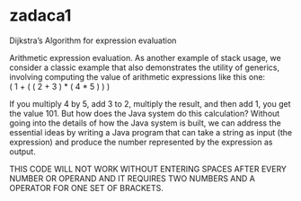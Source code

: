 # zadaca1
Dijkstra’s Algorithm for expression evaluation
		 	 	 						
Arithmetic expression evaluation. 
As another example of stack usage, we consider a classic example that also demonstrates the utility of generics, 
involving computing the value of arithmetic expressions like this one:			
( 1 + ( ( 2 + 3 ) * ( 4 * 5 ) ) )				

If you multiply 4 by 5, add 3 to 2, multiply the result, and then add 1, you get the value 101. 
But how does the Java system do this calculation? Without going into the details of how the Java system is built, we can address the 
essential ideas by writing a Java program that can take a string as input (the expression) and produce the number represented by the expression as output.

THIS CODE WILL NOT WORK WITHOUT ENTERING SPACES AFTER EVERY NUMBER OR OPERAND AND IT REQUIRES TWO NUMBERS AND A OPERATOR FOR ONE SET OF BRACKETS.
